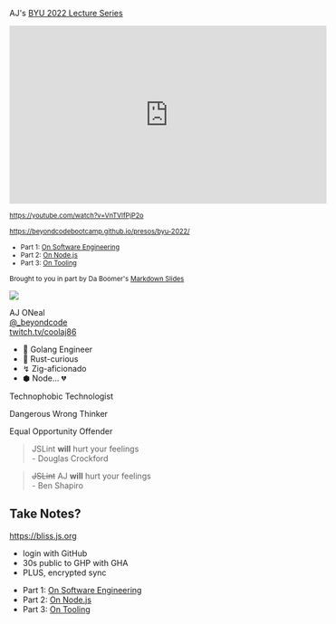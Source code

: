 [comment]: # "THEME = white"
[comment]: # "CODE_THEME = github"
[comment]: # "controls: false"
[comment]: # "keyboard: true"
[comment]: # "markdown: { smartypants: true }"
[comment]: # "hash: false"
[comment]: # "respondToHashChanges: false"

AJ's [BYU 2022 Lecture Series](https://beyondcodebootcamp.github.io/presos/byu-2022/)

<iframe width="560" height="315" src="https://www.youtube-nocookie.com/embed/VnTVlfPjP2o" title="YouTube video player" frameborder="0" allow="accelerometer; autoplay; clipboard-write; encrypted-media; gyroscope; picture-in-picture" allowfullscreen></iframe>

<small><a href="https://www.youtube.com/watch?v=VnTVlfPjP2o">https://youtube.com/watch?v=VnTVlfPjP2o</a></small>

[comment]: # "!!!"

<small><a href="https://beyondcodebootcamp.github.io/presos/byu-2022/">https://beyondcodebootcamp.github.io/presos/byu-2022/</a></small>

<small>
<ul>
<li>Part 1: <a href="https://beyondcodebootcamp.github.io/presos/on-software-engineering/">On Software Engineering</a></li>
<li>Part 2: <a href="https://beyondcodebootcamp.github.io/presos/on-node-js/">On Node.js</a></li>
<li>Part 3: <a href="https://beyondcodebootcamp.github.io/presos/on-js-tooling/">On Tooling</a></li>
</ul>
</small>

[comment]: # "!!!"

<small>Brought to you in part by Da Boomer's <a href="https://gitlab.com/da_doomer/markdown-slides.git">Markdown Slides</a></small>

[comment]: # "!!!"

![](https://coolaj86.com/assets/media/coolaj86-2017.jpg)

AJ ONeal <br> [@\_beyondcode](https://twitter.com/@_beyondcode) <br>
[twitch.tv/coolaj86](https://twitch.tv/coolaj86)

[comment]: # "!!!"

-   🐹 Golang Engineer
-   🦀 Rust-curious
-   ↯ Zig-aficionado
-   ⬢ Node... 💔

[comment]: # "!!!"

Technophobic Technologist

Dangerous Wrong Thinker

Equal Opportunity Offender

[comment]: # "!!!"

> JSLint **will** hurt your feelings <br>- Douglas Crockford

[comment]: # "!!!"

> ~~JSLint~~ AJ **will** hurt your feelings <br>- Ben Shapiro

[comment]: # "!!!"

## Take Notes?

[comment]: # "!!!"

<https://bliss.js.org>

[comment]: # "!!!"

-   login with GitHub
-   30s public to GHP with GHA
-   PLUS, encrypted sync

[comment]: # "!!!"

<ul>
<li>Part 1: <a href="https://beyondcodebootcamp.github.io/presos/on-software-engineering/">On Software Engineering</a></li>
<li>Part 2: <a href="https://beyondcodebootcamp.github.io/presos/on-node-js/">On Node.js</a></li>
<li>Part 3: <a href="https://beyondcodebootcamp.github.io/presos/on-js-tooling/">On Tooling</a></li>
</ul>

[comment]: # "!!!"
